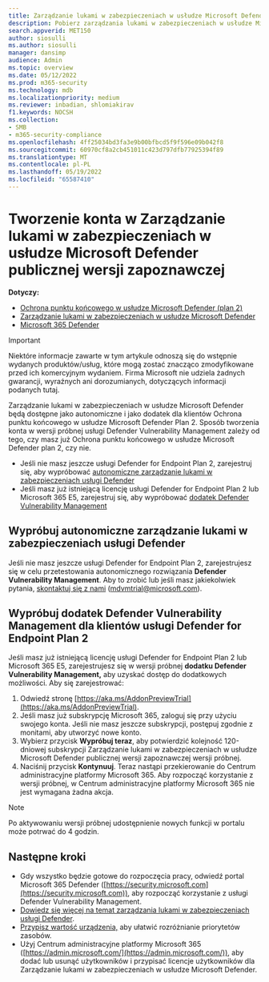```yaml
---
title: Zarządzanie lukami w zabezpieczeniach w usłudze Microsoft Defender publicznej wersji zapoznawczej
description: Pobierz zarządzania lukami w zabezpieczeniach w usłudze Microsoft Defender
search.appverid: MET150
author: siosulli
ms.author: siosulli
manager: dansimp
audience: Admin
ms.topic: overview
ms.date: 05/12/2022
ms.prod: m365-security
ms.technology: mdb
ms.localizationpriority: medium
ms.reviewer: inbadian, shlomiakirav
f1.keywords: NOCSH
ms.collection:
- SMB
- m365-security-compliance
ms.openlocfilehash: 4ff25034bd3fa3e9b00bfbcd5f9f596e09b042f8
ms.sourcegitcommit: 60970cf8a2cb451011c423d797dfb77925394f89
ms.translationtype: MT
ms.contentlocale: pl-PL
ms.lasthandoff: 05/19/2022
ms.locfileid: "65587410"
---
```

# <a name="sign-up-for-microsoft-defender-vulnerability-management-public-preview"></a>Tworzenie konta w Zarządzanie lukami w zabezpieczeniach w usłudze Microsoft Defender publicznej wersji zapoznawczej

**Dotyczy:**

- [Ochrona punktu końcowego w usłudze Microsoft Defender (plan 2)](https://go.microsoft.com/fwlink/?linkid=2154037) 
- [Zarządzanie lukami w zabezpieczeniach w usłudze Microsoft Defender](index.yml)
- [Microsoft 365 Defender](https://go.microsoft.com/fwlink/?linkid=2118804)

> [!IMPORTANT]
> Niektóre informacje zawarte w tym artykule odnoszą się do wstępnie wydanych produktów/usług, które mogą zostać znacząco zmodyfikowane przed ich komercyjnym wydaniem. Firma Microsoft nie udziela żadnych gwarancji, wyraźnych ani dorozumianych, dotyczących informacji podanych tutaj.

Zarządzanie lukami w zabezpieczeniach w usłudze Microsoft Defender będą dostępne jako autonomiczne i jako dodatek dla klientów Ochrona punktu końcowego w usłudze Microsoft Defender Plan 2. Sposób tworzenia konta w wersji próbnej usługi Defender Vulnerability Management zależy od tego, czy masz już Ochrona punktu końcowego w usłudze Microsoft Defender plan 2, czy nie.

- Jeśli nie masz jeszcze usługi Defender for Endpoint Plan 2, zarejestruj się, aby wypróbować [autonomiczne zarządzanie lukami w zabezpieczeniach usługi Defender](#try-defender-vulnerability-management-standalone)
- Jeśli masz już istniejącą licencję usługi Defender for Endpoint Plan 2 lub Microsoft 365 E5, zarejestruj się, aby wypróbować [dodatek Defender Vulnerability Management](#try-the-defender-vulnerability-management-add-on-for-defender-for-endpoint-plan-2-customers)

## <a name="try-defender-vulnerability-management-standalone"></a>Wypróbuj autonomiczne zarządzanie lukami w zabezpieczeniach usługi Defender

Jeśli nie masz jeszcze usługi Defender for Endpoint Plan 2, zarejestrujesz się w celu przetestowania autonomicznego rozwiązania **Defender Vulnerability Management**. Aby to zrobić lub jeśli masz jakiekolwiek pytania, [skontaktuj się z nami](mailto:mdvmtrial@microsoft.com) (mdvmtrial@microsoft.com).

## <a name="try-the-defender-vulnerability-management-add-on-for-defender-for-endpoint-plan-2-customers"></a>Wypróbuj dodatek Defender Vulnerability Management dla klientów usługi Defender for Endpoint Plan 2

Jeśli masz już istniejącą licencję usługi Defender for Endpoint Plan 2 lub Microsoft 365 E5, zarejestrujesz się w wersji próbnej **dodatku Defender Vulnerability Management,** aby uzyskać dostęp do dodatkowych możliwości. Aby się zarejestrować:

1. Odwiedź stronę [https://aka.ms/AddonPreviewTrial](https://aka.ms/AddonPreviewTrial).
2. Jeśli masz już subskrypcję Microsoft 365, zaloguj się przy użyciu swojego konta. Jeśli nie masz jeszcze subskrypcji, postępuj zgodnie z monitami, aby utworzyć nowe konto.
3. Wybierz przycisk **Wypróbuj teraz**, aby potwierdzić kolejność 120-dniowej subskrypcji Zarządzanie lukami w zabezpieczeniach w usłudze Microsoft Defender publicznej wersji zapoznawczej wersji próbnej.
4. Naciśnij przycisk **Kontynuuj**. Teraz nastąpi przekierowanie do Centrum administracyjne platformy Microsoft 365. Aby rozpocząć korzystanie z wersji próbnej, w Centrum administracyjne platformy Microsoft 365 nie jest wymagana żadna akcja.

> [!NOTE]
> Po aktywowaniu wersji próbnej udostępnienie nowych funkcji w portalu może potrwać do 4 godzin.

## <a name="next-steps"></a>Następne kroki

- Gdy wszystko będzie gotowe do rozpoczęcia pracy, odwiedź portal Microsoft 365 Defender ([https://security.microsoft.com](https://security.microsoft.com)), aby rozpocząć korzystanie z usługi Defender Vulnerability Management.
- [Dowiedz się więcej na temat zarządzania lukami w zabezpieczeniach usługi Defender](defender-vulnerability-management.md).
- [Przypisz wartość urządzenia,](tvm-assign-device-value.md) aby ułatwić rozróżnianie priorytetów zasobów.
- Użyj Centrum administracyjne platformy Microsoft 365 ([https://admin.microsoft.com/](https://admin.microsoft.com/)), aby dodać lub usunąć użytkowników i przypisać licencje użytkowników dla Zarządzanie lukami w zabezpieczeniach w usłudze Microsoft Defender.
